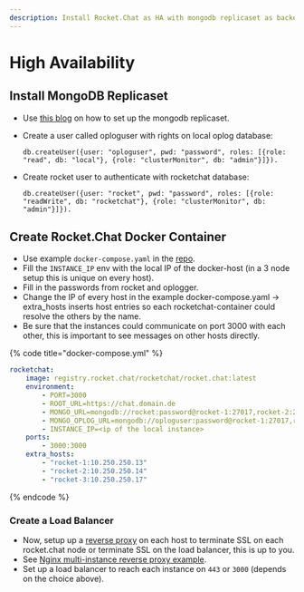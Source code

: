 ```yaml
---
description: Install Rocket.Chat as HA with mongodb replicaset as backend
---
```


# High Availability

## Install MongoDB Replicaset

* Use [this blog](https://medium.com/@gargar454/deploy-a-mongodb-cluster-in-steps-9-using-docker-49205e231319#.8dfln7n8c) on how to set up the mongodb replicaset.
*   Create a user called oploguser with rights on local oplog database:

    `db.createUser({user: "oploguser", pwd: "password", roles: [{role: "read", db: "local"}, {role: "clusterMonitor", db: "admin"}]}).`
*   Create rocket user to authenticate with rocketchat database:

    `db.createUser({user: "rocket", pwd: "password", roles: [{role: "readWrite", db: "rocketchat"}, {role: "clusterMonitor", db: "admin"}]}).`

## Create Rocket.Chat Docker Container

* Use example `docker-compose.yaml` in the [repo](https://github.com/RocketChat/Docker.Official.Image).
* Fill the `INSTANCE_IP` env with the local IP of the docker-host (in a 3 node setup this is unique on every host).
* Fill in the passwords from rocket and oplogger.
* Change the IP of every host in the example docker-compose.yaml -> extra\_hosts inserts host entries so each rocketchat-container could resolve the others by the name.
* Be sure that the instances could communicate on port 3000 with each other, this is important to see messages on other hosts directly.

{% code title="docker-compose.yml" %}
```yaml
rocketchat:
    image: registry.rocket.chat/rocketchat/rocket.chat:latest
    environment:
        - PORT=3000
        - ROOT_URL=https://chat.domain.de
        - MONGO_URL=mongodb://rocket:password@rocket-1:27017,rocket-2:27017,rocket-3:27017/rocketchat?authSource=admin&replicaSet=rs0&w=majority
        - MONGO_OPLOG_URL=mongodb://oploguser:password@rocket-1:27017,rocket-2:27017,rocket-3:27017/local?authSource=admin&replicaSet=rs0
        - INSTANCE_IP=<ip of the local instance>
    ports:
        - 3000:3000
    extra_hosts:
        - "rocket-1:10.250.250.13"
        - "rocket-2:10.250.250.14"
        - "rocket-3:10.250.250.17"
```
{% endcode %}

### Create a Load Balancer

* Now, setup up a [reverse proxy](../../../../environment-configuration/configuring-ssl-reverse-proxy.md) on each host to terminate SSL on each rocket.chat node or terminate SSL on the load balancer, this is up to you.
* See [Nginx multi-instance reverse proxy example](https://docs.rocket.chat/installation/manual-installation/multiple-instances-to-improve-performance#update-your-nginx-proxy-config).
* Set up a load balancer to reach each instance on `443` or `3000` (depends on the choice above).

